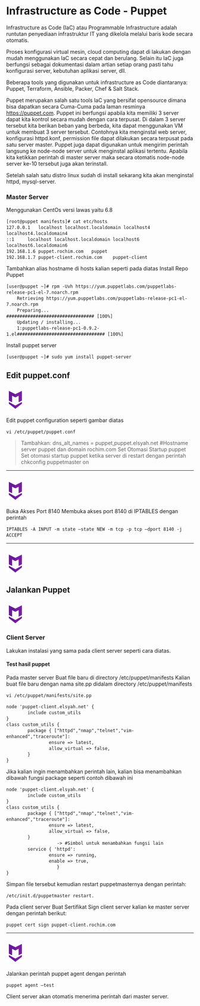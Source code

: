 # Infrastructure as Code - Puppet
Infrastructure as Code (IaC) atau Programmable Infrastructure adalah runtutan penyediaan infrastruktur IT yang dikelola melalui baris kode secara otomatis. 

Proses konfigurasi virtual mesin, cloud computing dapat di lakukan dengan mudah menggunakan IaC secara cepat dan berulang. Selain itu IaC juga berfungsi sebagai dokumentasi dalam artian setiap orang pasti tahu konfigurasi server, kebutuhan aplikasi server, dll.

Beberapa tools yang digunakan untuk infrastructure as Code diantaranya: Puppet, Terraform, Ansible, Packer, Chef & Salt Stack.

Puppet merupakan salah satu tools IaC yang bersifat opensource dimana bisa dapatkan secara Cuma-Cuma pada laman resminya https://puppet.com. Puppet ini berfungsi apabila kita memiliki 3 server dapat kita kontrol secara mudah dengan cara terpusat. Di dalam 3 server tersebut kita berikan beban yang berbeda, kita dapat menggunakan VM untuk membuat 3 server tersebut. Contohnya kita menginstal web server, konfigurasi httpd.konf, permission file dapat dilakukan secara terpusat pada satu server master. Puppet juga dapat digunakan untuk mengirim perintah langsung ke node-node server untuk menginstal aplikasi tertentu. Apabila kita ketikkan perintah di master server maka secara otomatis node-node server ke-10 tersebut juga akan terinstall.

Setelah salah satu distro linux sudah di install sekarang kita akan menginstal httpd, mysql-server.
### Master Server
Menggunakan CentOs versi lawas yaitu 6.8
```
[root@puppet manifests]# cat etc/hosts
127.0.0.1	localhost localhost.localdomain localhost4 localhost4.localdomain4
::1		localhost localhost.localdomain localhost6 localhost6.localdomain6
192.168.1.6	puppet.rochim.com	puppet
192.168.1.7	puppet-client.rochim.com	puppet-client
```
Tambahkan alias hostname di hosts kalian seperti pada diatas
Install Repo Puppet
``` 
[user@puppet ~]# rpm -Uvh https://yum.puppetlabs.com/puppetlabs-release-pc1-el-7.noarch.rpm
	Retrieving https://yum.puppetlabs.com/puppetlabs-release-pc1-el-7.noarch.rpm
	Preparing...                          ################################# [100%]
	Updating / installing...
	1:puppetlabs-release-pc1-0.9.2-1.el################################# [100%]
```
Install puppet server
``` 
[user@puppet ~]# sudo yum install puppet-server
```
Edit puppet.conf
---
![alt text](https://github.com/adam-p/markdown-here/raw/master/src/common/images/icon48.png "Logo Title Text 1")
---
Edit puppet configuration seperti gambar diatas
```
vi /etc/puppet/puppet.conf
```
> Tambahkan:
dns_alt_names = puppet,puppet.elsyah.net #Hostname server puppet dan domain rochim.com
Set Otomasi Startup puppet
Set otomasi startup puppet ketika server di restart dengan perintah
chkconfig puppetmaster on
---
![alt text](https://github.com/adam-p/markdown-here/raw/master/src/common/images/icon48.png "Logo Title Text 1")
---
Buka Akses Port 8140
Membuka akses port 8140 di IPTABLES dengan perintah
```
IPTABLES -A INPUT -m state –state NEW -m tcp -p tcp –dport 8140 -j ACCEPT
```
---
![alt text](https://github.com/adam-p/markdown-here/raw/master/src/common/images/icon48.png "Logo Title Text 1")
---
Jalankan Puppet
---
![alt text](https://github.com/adam-p/markdown-here/raw/master/src/common/images/icon48.png "Logo Title Text 1")
---
### Client Server
Lakukan instalasi yang sama pada client server seperti cara diatas.

#### Test hasil puppet
Pada master server Buat file baru di directory /etc/puppet/manifests
Kalian buat file baru dengan nama site.pp didalam directory /etc/puppet/manifests
```
vi /etc/puppet/manifests/site.pp
```
```
node 'puppet-client.elsyah.net' {
        include custom_utils
}
class custom_utils {
        package { ["httpd","nmap","telnet","vim-enhanced","traceroute"]:
                ensure => latest,
                allow_virtual => false,
        }
}
```
Jika kalian ingin menambahkan perintah lain, kalian bisa menambahkan dibawah fungsi package seperti contoh dibawah ini
```
node 'puppet-client.elsyah.net' {
        include custom_utils
}
class custom_utils {
        package { ["httpd","nmap","telnet","vim-enhanced","traceroute"]:
                ensure => latest,
                allow_virtual => false,
        }
                   -> #Simbol untuk menambahkan fungsi lain
        service { 'httpd': 
                ensure => running,
                enable => true,
                   }
}
```
Simpan file tersebut kemudian restart puppetmasternya dengan perintah:
```
/etc/init.d/puppetmaster restart.
```
Pada client server Buat Sertifikat Sign client server kalian ke master server dengan perintah berikut:
```
puppet cert sign puppet-client.rochim.com
```
---
![alt text](https://github.com/adam-p/markdown-here/raw/master/src/common/images/icon48.png "Logo Title Text 1")
---
Jalankan perintah puppet agent dengan perintah
```
puppet agent –test
```
Client server akan otomatis menerima perintah dari master server.
